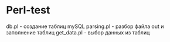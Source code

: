 # Perl-test
db.pl - создание таблиц mySQL
parsing.pl - разбор файла out и заполнение таблиц
get_data.pl - выбор данных из таблиц
